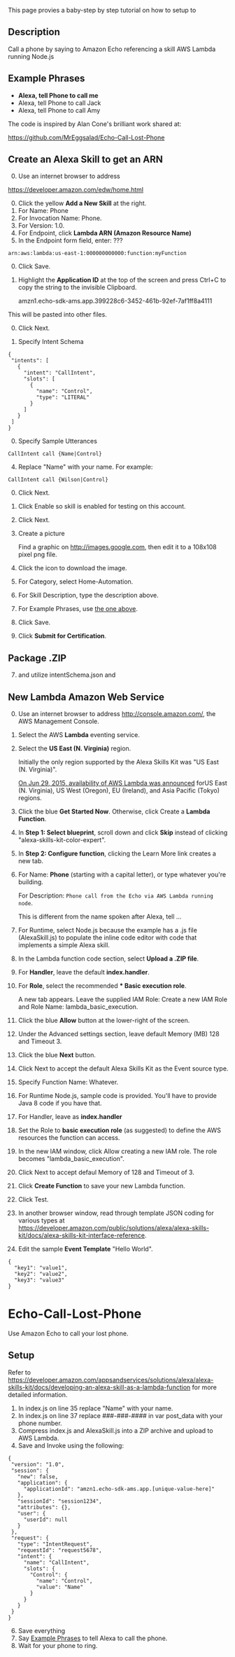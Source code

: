 This page provies a baby-step by step tutorial on how to setup to 

## <a name="Description"> Description</a>

  Call a phone by saying to Amazon Echo referencing a skill AWS Lambda running Node.js

## <a name="ExamplePhrases"> Example Phrases</a>

  * <strong>Alexa, tell Phone to call me</strong>
  * Alexa, tell Phone to call Jack
  * Alexa, tell Phone to call Amy

The code is inspired by Alan Cone's brilliant work shared at:

  https://github.com/MrEggsalad/Echo-Call-Lost-Phone

## <a name="NewARN"> Create an Alexa Skill to get an ARN</a>

0. Use an internet browser to address 
  <a target="_blank" href="https://developer.amazon.com/edw/home.html#/">
  https://developer.amazon.com/edw/home.html</a>

0. Click the yellow <strong>Add a New Skill</strong> at the right.
1. For Name: Phone
2. For Invocation Name: Phone.
3. For Version: 1.0.
4. For Endpoint, click <strong>Lambda ARN (Amazon Resource Name)</strong>
5. In the Endpoint form field, enter: ???

 ``` 
arn:aws:lambda:us-east-1:000000000000:function:myFunction
 ```

0. Click Save.
0. Highlight the <strong>Application ID</strong> at the top of the screen and 
   press Ctrl+C to copy the string to the invisible Clipboard.

   amzn1.echo-sdk-ams.app.399228c6-3452-461b-92ef-7af1ff8a4111

  This will be pasted into other files.

0. Click Next.

0. <a name="IntentSchema"> Specify Intent Schema</a>

 ```
{
  "intents": [
    {
      "intent": "CallIntent",
      "slots": [
        {
          "name": "Control",
          "type": "LITERAL"
        }
      ]
    }
  ]
}
 ```
0. <a name="SampleUtterances"> Specify Sample Utterances</a>

 ```
CallIntent call {Name|Control}
 ```

4. Replace "Name" with your name. For example:

 ```
CallIntent call {Wilson|Control}
 ```

0. Click Next.
1. Click Enable so skill is enabled for testing on this account.
0. Click Next.


1. <a name="CreatePicture"> Create a picture</a>

   Find a graphic on http://images.google.com, then edit it to a 108x108 pixel png file. 

0. Click the icon to download the image.
1. For Category, select Home-Automation.
2. For Skill Description, type the description above.
3. For Example Phrases, use <a href="#ExamplePhrases"> the one above</a>.
0. Click Save.
1. Click <strong>Submit for Certification</strong>.


## <a name="NewZIP"> Package .ZIP</a>

7. and utilize intentSchema.json and 



## <a name="NewLambda"> New Lambda Amazon Web Service</a>

0. Use an internet browser to address <a target="_blank" href="http://console.amazon.com/">
   http://console.amazon.com/, the AWS Management Console</a>.
0. Select the AWS <strong>Lambda</strong> eventing service.
1. Select the <strong>US East (N. Virginia)</strong> region.

    Initially the only region supported by the Alexa Skills Kit was "US East (N. Virginia)".

    <a target="_blank" href="http://aws.amazon.com/about-aws/whats-new/2015/06/aws-lambda-available-in-asia-pacific-tokyo/">
    On Jun 29, 2015, availability of AWS Lambda was announced</a>
    forUS East (N. Virginia), US West (Oregon), EU (Ireland), and Asia Pacific (Tokyo) regions.
    
0. Click the blue <strong>Get Started Now</strong>. Otherwise, click Create a <strong>Lambda Function</strong>.
0. In <strong>Step 1: Select blueprint</strong>, scroll down and click <strong>Skip</strong>
   instead of clicking "alexa-skills-kit-color-expert".
0. In <strong>Step 2: Configure function</strong>, clicking the Learn More link creates a new tab.
0. For Name: <strong>Phone</strong> (starting with a capital letter), or type whatever you're building.

   For Description: `Phone call from the Echo via AWS Lambda running node`.
   
   This is different from the name spoken after Alexa, tell ...
   
0. For Runtime, select Node.js because the example has a .js file (AlexaSkill.js)
   to populate the inline code editor with code that implements a simple Alexa skill.
0. In the Lambda function code section, select <strong>Upload a .ZIP file</strong>.
1. For <strong>Handler</strong>, leave the default <strong>index.handler</strong>.
0. For <strong>Role</strong>, select the recommended <strong>* Basic execution role</strong>.

   A new tab appears. Leave the supplied IAM Role: Create a new IAM Role and Role Name: lambda_basic_execution.
   
0. Click the blue <strong>Allow</strong> button at the lower-right of the screen.
0. Under the Advanced settings section, leave default Memory (MB) 128 and Timeout 3.
0. Click the blue <strong>Next</strong> button.


0. Click Next to accept the default Alexa Skills Kit as the Event source type.
0. Specify Function Name: Whatever.
0. For Runtime Node.js, sample code is provided. You'll have to provide Java 8 code if you have that.
1. For Handler, leave as <strong>index.handler</strong>
0. Set the Role to <strong>basic execution role</strong> (as suggested) to define the AWS resources the function can access.
1. In the new IAM window, click Allow creating a new IAM role. The role becomes "lambda_basic_execution".
2. Click Next to accept defaul Memory of 128 and Timeout of 3.
2. Click <strong>Create Function</strong> to save your new Lambda function.
0. Click Test.
1. In another browser window, read through template JSON coding for various types at  https://developer.amazon.com/public/solutions/alexa/alexa-skills-kit/docs/alexa-skills-kit-interface-reference.
1. Edit the sample <strong>Event Template</strong> "Hello World".

```
{
  "key1": "value1",
  "key2": "value2",
  "key3": "value3"
}
```

# Echo-Call-Lost-Phone
Use Amazon Echo to call your lost phone.

## Setup

Refer to https://developer.amazon.com/appsandservices/solutions/alexa/alexa-skills-kit/docs/developing-an-alexa-skill-as-a-lambda-function for more detailed information.

1. In index.js on line 35 replace "Name" with your name.
2. In index.js on line 37 replace ###-###-#### in var post_data with your phone number.
3. Compress index.js and AlexaSkill.js into a ZIP archive and upload to AWS Lambda.
4. Save and Invoke using the following:

 ```
{
  "version": "1.0",
  "session": {
    "new": false,
    "application": {
      "applicationId": "amzn1.echo-sdk-ams.app.[unique-value-here]"
    },
    "sessionId": "session1234",
    "attributes": {},
    "user": {
      "userId": null
    }
  },
  "request": {
    "type": "IntentRequest",
    "requestId": "request5678",
    "intent": {
      "name": "CallIntent",
      "slots": {
        "Control": {
          "name": "Control",
          "value": "Name"
        }
      }
    }
  }
}
 ```

6. Save everything 
7. Say <a href="#ExamplePhrases"> Example Phrases</a> to tell Alexa to call the phone.
8. Wait for your phone to ring.

